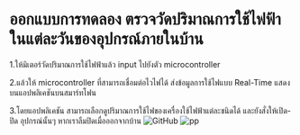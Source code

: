 # ออกแบบการทดลอง ตรวจวัดปริมาณการใช้ไฟฟ้าในแต่ละวันของอุปกรณ์ภายในบ้าน

1.ให้มิเตอร์วัดปริมาณการใช้ไฟฟ้าแล้ว input ไปยังตัว microcontroller

2.แล้วให้ microcontroller ที่สามารถเชื่อมต่อไวไฟได้ ส่งข้อมูลการใช้ไฟแบบ Real-Time แสดงบนแอปพลิเคชันบนสมาร์ทโฟน

3.โดยแอปพลิเคชัน สามารถเลือกดูปริมาณการใช้ไฟของเครื่องใช้ไฟฟ้าแต่ละชนิดได้ และยังสั่งให้เปิด-ปิด อุปกรณ์นั้นๆ หากเราลืมปิดเมื่อออกจากบ้าน
![GitHub](https://www.google.com/url?sa=i&url=http%3A%2F%2Fwww.muinno.com%2Farticle%2F1%2F%25E0%25B8%259A%25E0%25B9%2589%25E0%25B8%25B2%25E0%25B8%2599%25E0%25B8%25AD%25E0%25B8%25B1%25E0%25B8%2588%25E0%25B8%2589%25E0%25B8%25A3%25E0%25B8%25B4%25E0%25B8%25A2%25E0%25B8%25B0-smart-home&psig=AOvVaw2FGPkhVais96Ld2u-ghJMc&ust=1645100759688000&source=images&cd=vfe&ved=0CAsQjRxqFwoTCOCOmIWchPYCFQAAAAAdAAAAABAD)
![pp](https://inwfile.com/s-fj/4wfrej.jpg)
